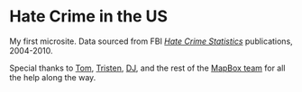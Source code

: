 # Hate Crime in the US

My first microsite. Data sourced from FBI [_Hate Crime Statistics_](http://www.fbi.gov/about-us/cjis/ucr/ucr#cius_hatecrime) publications, 2004-2010.

Special thanks to [Tom](https://twitter.com/#!/tmcw), [Tristen](https://twitter.com/#!/fallsemo), [DJ](https://twitter.com/#!/djindc), and the rest of the [MapBox team](http://mapbox.com/about/) for all the help along the way.